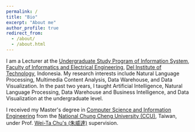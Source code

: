 ```yaml
---
permalink: /
title: "Bio"
excerpt: "About me"
author_profile: true
redirect_from: 
  - /about/
  - /about.html
---
```


I am a Lecturer at the [Undergraduate Study Program of Information System](http://s1is.del.ac.id/), [Faculty of Informatics and Electrical Engineering](https://www.del.ac.id/?page_id=3348), [Del Institute of Technology](https://www.del.ac.id/), Indonesia. My research interests include Natural Language Processing, Multimedia Content Analysis, Data Warehouse, and Data Visualization. In the past two years, I taught Artificial Intelligence, Natural Language Processing, Data Warehouse and Business Intelligence, and Data Visualization at the undergraduate level.

I received my Master's degree in [Computer Science and Information Engineering](https://www.cs.ccu.edu.tw/) from the [National Chung Cheng University (CCU)](https://www.ccu.edu.tw/), Taiwan, under Prof. [Wei-Ta Chu's (朱威達)](http://mmcv.csie.ncku.edu.tw/~wtchu/) supervision.
